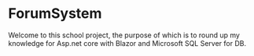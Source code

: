 # ForumSystem

Welcome to this school project, the purpose of which is to round up my knowledge for Asp.net core with Blazor and Microsoft SQL Server for DB.
